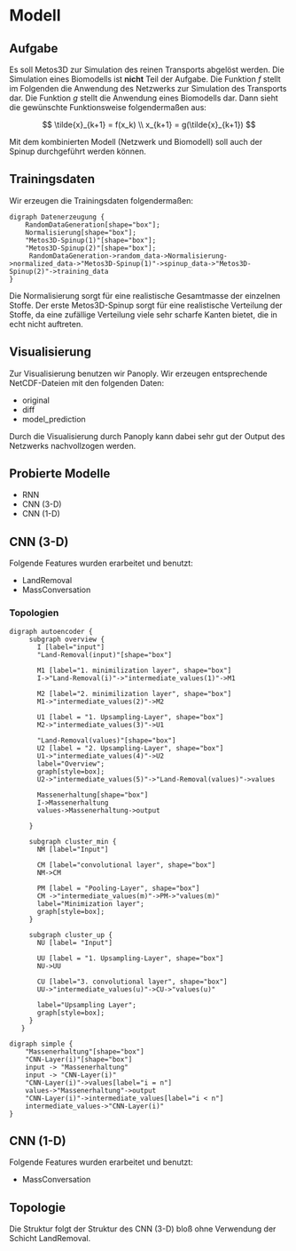 # Modell

## Aufgabe
Es soll Metos3D zur Simulation des reinen Transports abgelöst werden. Die Simulation eines Biomodells ist **nicht** Teil der Aufgabe.
Die Funktion $f$ stellt im Folgenden die Anwendung des Netzwerks zur Simulation des Transports dar. Die Funktion $g$ stellt die Anwendung eines Biomodells dar. Dann sieht die gewünschte Funktionsweise folgendermaßen aus:

$$
\tilde{x}_{k+1} = f(x_k) \\
x_{k+1} = g(\tilde{x}_{k+1})
$$

Mit dem kombinierten Modell (Netzwerk und Biomodell) soll auch der Spinup durchgeführt werden können.

## Trainingsdaten
Wir erzeugen die Trainingsdaten folgendermaßen:
```graphviz
digraph Datenerzeugung {
    RandomDataGeneration[shape="box"];
    Normalisierung[shape="box"];
    "Metos3D-Spinup(1)"[shape="box"];
    "Metos3D-Spinup(2)"[shape="box"];
     RandomDataGeneration->random_data->Normalisierung->normalized_data->"Metos3D-Spinup(1)"->spinup_data->"Metos3D-Spinup(2)"->training_data
}
```

Die Normalisierung sorgt für eine realistische Gesamtmasse der einzelnen Stoffe. Der erste Metos3D-Spinup sorgt für eine realistische Verteilung der Stoffe, da eine zufällige Verteilung viele sehr scharfe Kanten bietet, die in echt nicht auftreten.

## Visualisierung
 Zur Visualisierung benutzen wir Panoply. Wir erzeugen entsprechende NetCDF-Dateien mit den folgenden Daten:
  - original
  - diff
  - model_prediction

  Durch die Visualisierung durch Panoply kann dabei sehr gut der Output des Netzwerks nachvollzogen werden. 


## Probierte Modelle
- RNN
- CNN (3-D)
- CNN (1-D)

## CNN (3-D)
Folgende Features wurden erarbeitet und benutzt:
- LandRemoval
- MassConversation

### Topologien
```graphviz
digraph autoencoder {
     subgraph overview {
       I [label="input"]
       "Land-Removal(input)"[shape="box"]
     
       M1 [label="1. minimilization layer", shape="box"]
       I->"Land-Removal(i)"->"intermediate_values(1)"->M1
     
       M2 [label="2. minimilization layer", shape="box"]
       M1->"intermediate_values(2)"->M2
    
       U1 [label = "1. Upsampling-Layer", shape="box"]
       M2->"intermediate_values(3)"->U1
    
       "Land-Removal(values)"[shape="box"]
       U2 [label = "2. Upsampling-Layer", shape="box"]
       U1->"intermediate_values(4)"->U2
       label="Overview";
       graph[style=box];
       U2->"intermediate_values(5)"->"Land-Removal(values)"->values
       
       Massenerhaltung[shape="box"]
       I->Massenerhaltung
       values->Massenerhaltung->output
       
     }

     subgraph cluster_min {
       NM [label="Input"]

       CM [label="convolutional layer", shape="box"]
       NM->CM

       PM [label = "Pooling-Layer", shape="box"]
       CM ->"intermediate_values(m)"->PM->"values(m)"
       label="Minimization layer";
       graph[style=box];
     }
     
     subgraph cluster_up {
       NU [label= "Input"]

       UU [label = "1. Upsampling-Layer", shape="box"]
       NU->UU

       CU [label="3. convolutional layer", shape="box"]
       UU->"intermediate_values(u)"->CU->"values(u)"

       label="Upsampling Layer";
       graph[style=box];
     }
   }
```

```graphviz
digraph simple {
    "Massenerhaltung"[shape="box"]
    "CNN-Layer(i)"[shape="box"]
    input -> "Massenerhaltung"
    input -> "CNN-Layer(i)"
    "CNN-Layer(i)"->values[label="i = n"]
    values->"Massenerhaltung"->output
    "CNN-Layer(i)"->intermediate_values[label="i < n"]
    intermediate_values->"CNN-Layer(i)"
}
```

## CNN (1-D)
Folgende Features wurden erarbeitet und benutzt:
- MassConversation

## Topologie
Die Struktur folgt der Struktur des CNN (3-D) bloß ohne Verwendung der Schicht LandRemoval.

